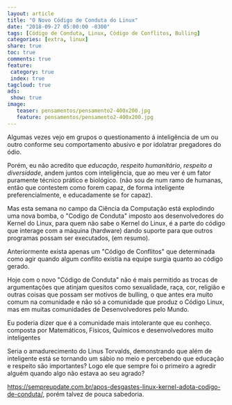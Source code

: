 ```yaml
---
layout: article
title: "O Novo Código de Conduta do Linux"
date: "2018-09-27 05:00:00 -0300"
tags: [Código de Conduta, Linux, Código de Conflitos, Bulling]
categories: [extra, linux]
share: true
toc: true
comments: true
feature:
 category: true
 index: true
tagcloud: true
ads:
 show: true
image:
   teaser: pensamentos/pensamento2-400x200.jpg
   feature: pensamentos/pensamento2-400x200.jpg
---
```


Algumas vezes vejo em grupos o  questionamento á inteligência de um ou outro conforme seu comportamento abusivo e por idolatrar pregadores do ódio.

<!--more-->

Porém, eu não acredito que *educação*, *respeito humanitário*, *respeito a diversidade*, andem juntos com inteligência, que ao meu ver é um fator puramente técnico prático e biológico. (não sou de num ramo de humanas, então que contestem como forem capaz, de forma inteligente preferencialmente, e educadamente se for capaz).

Mas esta semana no campo da Ciência da Computação está explodindo uma nova bomba, o "Codigo de Conduta" imposto aos desenvolvedores do Kernel do Linux, para quem não sabe o Kernel do Linux, é a parte do código que interage com a máquina (hardware) dando suporte para que outros programas possam ser executados, (em resumo).

Anteriormente exista apenas um "Código de Conflitos" que determinada como agir quando algum conflito existia na equipe surgia quanto ao código gerado.

Hoje com o novo "Código de Conduta" não é mais permitido as trocas de argumentações que atinjam quesitos como sexualidade, raça, cor, religião e outras coisas que possam ser motivos de bulling, o que antes era muito comum na comunidade e não só a comunidade que produz o Código Linux, mas em muitas comunidades de Desenvolvedores pelo Mundo. 

Eu poderia dizer que é a comunidade mais intolerante que eu conheço. composta por Matemáticos, Físicos, Químicos e desenvolvedores muito inteligentes

Seria o amadurecimento do Linus Torvalds, demonstrando que além de inteligente está se tornando um sábio no meio e percebendo que educação e respeito são importantes? Logo ele que sempre foi o primeiro a agredir alguém quando algo não estava ao seu agrado?

https://sempreupdate.com.br/apos-desgastes-linux-kernel-adota-codigo-de-conduta/, porém talvez de pouca sabedoria.